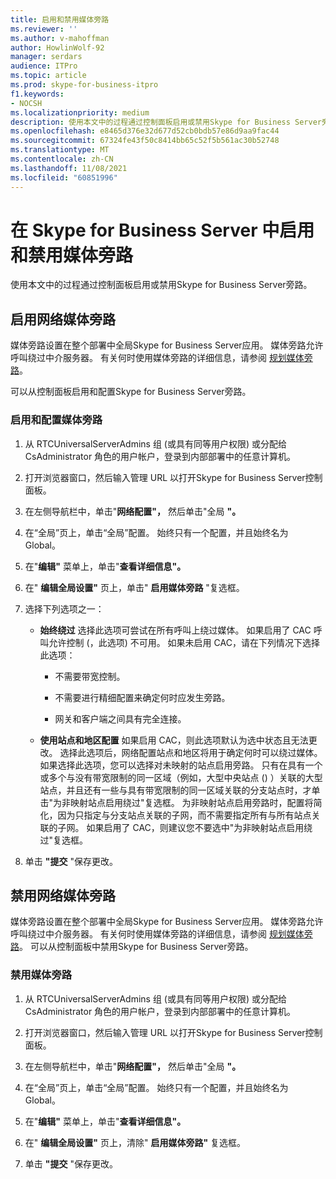 ```yaml
---
title: 启用和禁用媒体旁路
ms.reviewer: ''
ms.author: v-mahoffman
author: HowlinWolf-92
manager: serdars
audience: ITPro
ms.topic: article
ms.prod: skype-for-business-itpro
f1.keywords:
- NOCSH
ms.localizationpriority: medium
description: 使用本文中的过程通过控制面板启用或禁用Skype for Business Server旁路。
ms.openlocfilehash: e8465d376e32d677d52cb0bdb57e86d9aa9fac44
ms.sourcegitcommit: 67324fe43f50c8414bb65c52f5b561ac30b52748
ms.translationtype: MT
ms.contentlocale: zh-CN
ms.lasthandoff: 11/08/2021
ms.locfileid: "60851996"
---
```

# <a name="enabling-and-disabling-media-bypass-in-skype-for-business-server"></a>在 Skype for Business Server 中启用和禁用媒体旁路

使用本文中的过程通过控制面板启用或禁用Skype for Business Server旁路。

## <a name="enable-network-media-bypass"></a>启用网络媒体旁路 

媒体旁路设置在整个部署中全局Skype for Business Server应用。 媒体旁路允许呼叫绕过中介服务器。 有关何时使用媒体旁路的详细信息，请参阅 [规划媒体旁路](../../../plan-your-deployment/enterprise-voice-solution/media-bypass.md)。

可以从控制面板启用和配置Skype for Business Server旁路。


### <a name="to-enable-and-configure-media-bypass"></a>启用和配置媒体旁路

1.  从 RTCUniversalServerAdmins 组 (或具有同等用户权限) 或分配给 CsAdministrator 角色的用户帐户，登录到内部部署中的任意计算机。

2.  打开浏览器窗口，然后输入管理 URL 以打开Skype for Business Server控制面板。 

3.  在左侧导航栏中，单击"**网络配置"，** 然后单击"全局 **"。**

4.  在“全局”页上，单击“全局”配置。 始终只有一个配置，并且始终名为 Global。

5.  在"**编辑"** 菜单上，单击"**查看详细信息"。**

6.  在" **编辑全局设置"** 页上，单击" **启用媒体旁路** "复选框。

7.  选择下列选项之一：
    
      - **始终绕过**   选择此选项可尝试在所有呼叫上绕过媒体。 如果启用了 CAC 呼叫允许控制 (，此选项) 不可用。 如果未启用 CAC，请在下列情况下选择此选项：
        
          - 不需要带宽控制。
        
          - 不需要进行精细配置来确定何时应发生旁路。
        
          - 网关和客户端之间具有完全连接。
    
      - **使用站点和地区配置**   如果启用 CAC，则此选项默认为选中状态且无法更改。 选择此选项后，网络配置站点和地区将用于确定何时可以绕过媒体。 如果选择此选项，您可以选择对未映射的站点启用旁路。 只有在具有一个或多个与没有带宽限制的同一区域（例如，大型中央站点 () ）关联的大型站点，并且还有一些与具有带宽限制的同一区域关联的分支站点时，才单击"为非映射站点启用绕过"复选框。 为非映射站点启用旁路时，配置将简化，因为只指定与分支站点关联的子网，而不需要指定所有与所有站点关联的子网。 如果启用了 CAC，则建议您不要选中"为非映射站点启用绕过"复选框。

8.  单击 **"提交** "保存更改。


## <a name="disable-network-media-bypass"></a>禁用网络媒体旁路

媒体旁路设置在整个部署中全局Skype for Business Server应用。 媒体旁路允许呼叫绕过中介服务器。 有关何时使用媒体旁路的详细信息，请参阅 [规划媒体旁路](../../../plan-your-deployment/enterprise-voice-solution/media-bypass.md)。 可以从控制面板中禁用Skype for Business Server旁路。 


### <a name="to-disable-media-bypass"></a>禁用媒体旁路

1.  从 RTCUniversalServerAdmins 组 (或具有同等用户权限) 或分配给 CsAdministrator 角色的用户帐户，登录到内部部署中的任意计算机。

2.  打开浏览器窗口，然后输入管理 URL 以打开Skype for Business Server控制面板。 

3.  在左侧导航栏中，单击"**网络配置"，** 然后单击"全局 **"。**

4.  在“全局”页上，单击“全局”配置。 始终只有一个配置，并且始终名为 Global。

5.  在"**编辑"** 菜单上，单击"**查看详细信息"。**

6.  在" **编辑全局设置"** 页上，清除" **启用媒体旁路"** 复选框。

7.  单击 **"提交** "保存更改。

  
